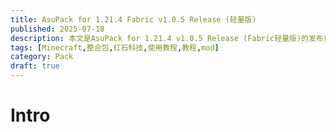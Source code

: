 ```yaml
---
title: AsuPack for 1.21.4 Fabric v1.0.5 Release (轻量版)
published: 2025-07-18
description: 本文是AsuPack for 1.21.4 v1.0.5 Release (Fabric轻量版)的发布页面，这也是我第一次做整合包
tags: [Minecraft,整合包,红石科技,使用教程,教程,mod]
category: Pack
draft: true
---
```


# Intro
